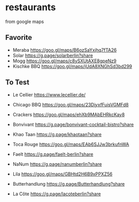 # restaurants
from google maps

## Favorite

* Meraba https://goo.gl/maps/B6ozSaYxjhq7fTA26
* Solar https://g.page/solarberlin?share
* Mogg https://goo.gl/maps/c8ySXUtAXE8gpeNz9
* Kischke BBQ https://goo.gl/maps/jUdA8XNGhSd3bd299

## To Test

* Le Cellier https://www.lecellier.de/

* Chicago BBQ https://goo.gl/maps/23DiyxfFuisVGMFd8
* Crackers https://goo.gl/maps/ehXb9MAbEHRkcKay8
* Bonvivant https://g.page/bonvivant-cocktail-bistro?share
* Khao Taan https://g.page/khaotaan?share
* Toca Rouge https://goo.gl/maps/EAb6SJJw3brkufnWA
* Faelt https://g.page/faelt-berlin?share
* NaNum https://g.page/nanumberlin?share
* Lila https://goo.gl/maps/GBHtd2H6B9xPPXZ56
* Butterhandlung https://g.page/Butterhandlung?share
* La Côte https://g.page/lacoteberlin?share
